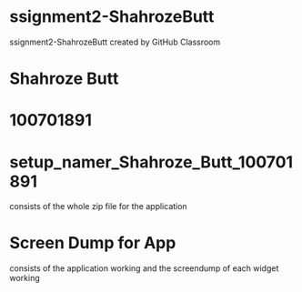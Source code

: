 # ssignment2-ShahrozeButt
ssignment2-ShahrozeButt created by GitHub Classroom
# Shahroze Butt 
# 100701891 
# setup_namer_Shahroze_Butt_100701891 
consists of the whole zip file for the application 
# Screen Dump for App 
consists of the application working and the screendump of each widget working
